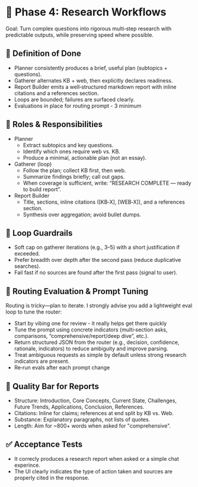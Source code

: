 # 🔬 Phase 4: Research Workflows

Goal: Turn complex questions into rigorous multi‑step research with predictable outputs, while preserving speed where possible.

## 🎯 Definition of Done
- Planner consistently produces a brief, useful plan (subtopics + questions).
- Gatherer alternates KB + web, then explicitly declares readiness.
- Report Builder emits a well‑structured markdown report with inline citations and a references section.
- Loops are bounded; failures are surfaced clearly.
- Evaluations in place for routing prompt - 3 minimum

## 🧱 Roles & Responsibilities
- Planner
  - Extract subtopics and key questions.
  - Identify which ones require web vs. KB.
  - Produce a minimal, actionable plan (not an essay).
- Gatherer (loop)
  - Follow the plan; collect KB first, then web.
  - Summarize findings briefly; call out gaps.
  - When coverage is sufficient, write: “RESEARCH COMPLETE — ready to build report”.
- Report Builder
  - Title, sections, inline citations ([KB‑X], [WEB‑X]), and a references section.
  - Synthesis over aggregation; avoid bullet dumps.

## 🔁 Loop Guardrails
- Soft cap on gatherer iterations (e.g., 3–5) with a short justification if exceeded.
- Prefer breadth over depth after the second pass (reduce duplicative searches).
- Fail fast if no sources are found after the first pass (signal to user).

## 🧪 Routing Evaluation & Prompt Tuning
Routing is tricky—plan to iterate. I strongly advise you add a lightweight eval loop to tune the router:
- Start by vibing one for review - it really helps get there quickly
- Tune the prompt using concrete indicators (multi‑section asks, comparisons, “comprehensive/report/deep dive”, etc.).
- Return structured JSON from the router (e.g., decision, confidence, rationale, indicators) to reduce ambiguity and improve parsing.
- Treat ambiguous requests as simple by default unless strong research indicators are present.
- Re‑run evals after each prompt change

## 📌 Quality Bar for Reports
- Structure: Introduction, Core Concepts, Current State, Challenges, Future Trends, Applications, Conclusion, References.
- Citations: Inline for claims; references at end split by KB vs. Web.
- Substance: Explanatory paragraphs, not lists of quotes.
- Length: Aim for ~800+ words when asked for "comprehensive".

## ✅ Acceptance Tests
- It correcly produces a research report when asked or a simple chat experince. 
- The UI clearly indicates the type of action taken and sources are properly cited in the response. 

